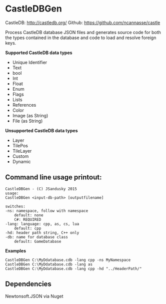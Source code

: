 # CastleDBGen

CastleDB: http://castledb.org/
Github: https://github.com/ncannasse/castle

Process CastleDB database JSON files and generates source code for both the types contained in the database and code to load and resolve foreign keys.

**Supported CastleDB data types**
* Unique Identifier
* Text
* bool
* Int
* Float
* Enum
* Flags
* Lists
* References
* Color
* Image (as String)
* File (as String)

**Unsupported CastleDB data types**
* Layer
* TilePos
* TileLayer
* Custom
* Dynamic

## Command line usage printout:

    CastleDBGen - (C) JSandusky 2015
    usage:
    CastleDBGen <input-db-path> [outputfilename]

    switches:
    -ns: namespace, follow with namespace
        default: none
        C#: REQUIRED
    -lang: language: cpp, as, cs, lua
        default: cpp
    -hd: header path string, C++ only
    -db: name for database class
        default: GameDatabase

**Examples**

    CastleDBGen C:\MyDdatabase.cdb -lang cpp -ns MyNamespace
    CastleDBGen C:\MyDdatabase.cdb -lang as
    CastleDBGen C:\MyDdatabase.cdb -lang cpp -hd "../HeaderPath/"

## Dependencies
Newtonsoft.JSON via Nuget
